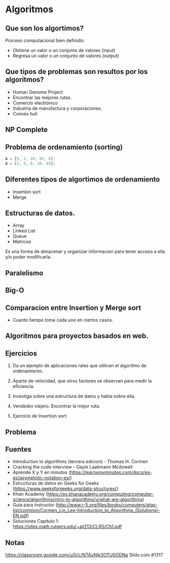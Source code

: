 # Algoritmos

## Que son los algortimos?

Proceso computacional bien definido:

- Obtiene un valor o un conjunto de valores (input)
- Regresa un valor o un conjunto de valores (output)

## Que tipos de problemas son resultos por los algoritmos?

- Human Genome Project
- Encontrar las mejores rutas.
- Comercio electrónico
- Industria de manufactura y corporaciones.
- Convex hull

## NP Complete

## Problema de ordenamiento (sorting)

```js
A = [5, 2, 10, 85, 6];
A = [2, 5, 6, 10, 85];
```

## Diferentes tipos de algortimos de ordenamiento

- Insertion sort
- Merge

## Estructuras de datos.

- Array
- Linked List
- Queue
- Matrices

Es una forma de almacenar y organizar informacion para tener acceso a ella y/o poder modificarla.

## Paralelismo

## Big-O

## Comparacion entre Insertion y Merge sort

- Cuanto tiempo toma cada uno en ciertos casos.

## Algoritmos para proyectos basados en web.

## Ejercicios

1. Da un ejemplo de aplicaciones rales que utilicen el algoritmo de ordenamiento.

2. Aparte de velocidad, que otros factores se observan para medir la eficiencia.

3. Investiga sobre una estructura de datos y habla sobre ella.

4. Vendedor viajero. Encontrar la mejor ruta.

5. Ejercicio de Insertion sort.

## Problema

## Fuentes

- Introduction to algorithms (tercera edicion) - Thomas H. Cormen
- Cracking the code interview - Gayle Laakmann Mcdowell
- Aprende X y Y en minutos (https://learnxinyminutes.com/docs/es-es/asymptotic-notation-es/)
- Estructuras de datos en Geeks for Geeks (https://www.geeksforgeeks.org/data-structures/)
- Khan Academy (https://es.khanacademy.org/computing/computer-science/algorithms/intro-to-algorithms/v/what-are-algorithms)
- Guia para instructor (http://www.r-5.org/files/books/computers/algo-list/common/Cormen_Lin_Lee-Introduction_to_Algorithms_(Solutions)-EN.pdf)
- Soluciones Capitulo 1: https://sites.math.rutgers.edu/~ajl213/CLRS/Ch1.pdf

## Notas

https://classroom.google.com/u/0/c/NTAxNjk3OTU0ODNa
Slido.com #1317
